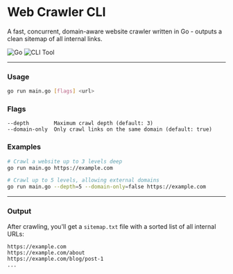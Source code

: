 # Web Crawler CLI

A fast, concurrent, domain-aware website crawler written in Go - outputs a clean sitemap of all internal links.

![Go](https://img.shields.io/badge/built%20with-Go-00ADD8?style=for-the-badge&logo=go&logoColor=white)
![CLI Tool](https://img.shields.io/badge/type-CLI-2ea44f?style=for-the-badge)

---

### Usage

```bash
go run main.go [flags] <url>
```

### Flags

```text
--depth        Maximum crawl depth (default: 3)
--domain-only  Only crawl links on the same domain (default: true)
```

### Examples

```bash
# Crawl a website up to 3 levels deep
go run main.go https://example.com

# Crawl up to 5 levels, allowing external domains
go run main.go --depth=5 --domain-only=false https://example.com
```

---

### Output

After crawling, you'll get a `sitemap.txt` file with a sorted list of all internal URLs:

```text
https://example.com
https://example.com/about
https://example.com/blog/post-1
...
```

